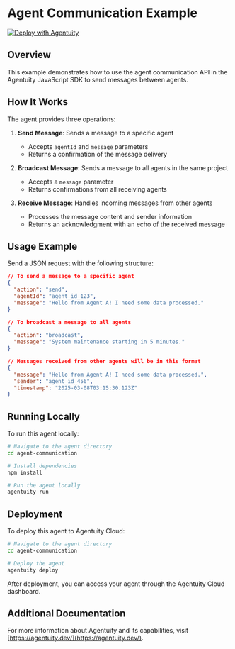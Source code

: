 # Agent Communication Example
[![Deploy with Agentuity](https://app.agentuity.com/img/deploy.svg)](https://app.agentuity.com/deploy?repo=https%3A%2F%2Fgithub.com%2Fagentuity%2Fexamples%2Ftree%2Fdeploy-buttons%2Fagentuity%2Fsdk-js%2Fagent-communication)
## Overview
This example demonstrates how to use the agent communication API in the Agentuity JavaScript SDK to send messages between agents.

## How It Works
The agent provides three operations:

1. **Send Message**: Sends a message to a specific agent
   - Accepts `agentId` and `message` parameters
   - Returns a confirmation of the message delivery

2. **Broadcast Message**: Sends a message to all agents in the same project
   - Accepts a `message` parameter
   - Returns confirmations from all receiving agents

3. **Receive Message**: Handles incoming messages from other agents
   - Processes the message content and sender information
   - Returns an acknowledgment with an echo of the received message

## Usage Example
Send a JSON request with the following structure:

```json
// To send a message to a specific agent
{
  "action": "send",
  "agentId": "agent_id_123",
  "message": "Hello from Agent A! I need some data processed."
}

// To broadcast a message to all agents
{
  "action": "broadcast",
  "message": "System maintenance starting in 5 minutes."
}

// Messages received from other agents will be in this format
{
  "message": "Hello from Agent A! I need some data processed.",
  "sender": "agent_id_456",
  "timestamp": "2025-03-08T03:15:30.123Z"
}
```

## Running Locally
To run this agent locally:

```bash
# Navigate to the agent directory
cd agent-communication

# Install dependencies
npm install

# Run the agent locally
agentuity run
```

## Deployment
To deploy this agent to Agentuity Cloud:

```bash
# Navigate to the agent directory
cd agent-communication

# Deploy the agent
agentuity deploy
```

After deployment, you can access your agent through the Agentuity Cloud dashboard.

## Additional Documentation
For more information about Agentuity and its capabilities, visit [https://agentuity.dev/](https://agentuity.dev/).
